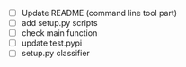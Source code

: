 - [ ] Update README (command line tool part)
- [ ] add setup.py scripts
- [ ] check main function
- [ ] update test.pypi
- [ ] setup.py classifier